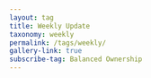 ```yaml
---
layout: tag
title: Weekly Update
taxonomy: weekly
permalink: /tags/weekly/
gallery-link: true
subscribe-tag: Balanced Ownership
---
```

